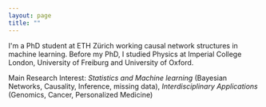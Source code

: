 ```yaml
---
layout: page
title: ""
---
```


I'm a PhD student at ETH Zürich working causal network structures in machine learning. Before my PhD, I studied Physics at Imperial College London, University of Freiburg and University of Oxford.

Main Research Interest: *Statistics and Machine learning* (Bayesian Networks, Causality, Inference, missing data), *Interdisciplinary Applications* (Genomics, Cancer, Personalized Medicine)

